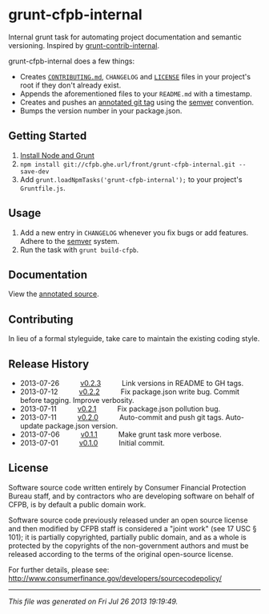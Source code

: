 # grunt-cfpb-internal

Internal grunt task for automating project documentation and semantic versioning. Inspired by [grunt-contrib-internal](https://github.com/gruntjs/grunt-contrib-internal).

grunt-cfpb-internal does a few things:
* Creates [`CONTRIBUTING.md`](https://github.com/blog/1184-contributing-guidelines), `CHANGELOG` and [`LICENSE`](http://www.oss-watch.ac.uk/resources/opensourceyourcode#applying-the-licence) files in your project's root if they don't already exist.
* Appends the aforementioned files to your `README.md` with a timestamp.
* Creates and pushes an [annotated git tag](http://git-scm.com/book/en/Git-Basics-Tagging#Annotated-Tags) using the [semver](http://semver.org/) convention.
* Bumps the version number in your package.json.

## Getting Started

1. [Install Node and Grunt](https://cfpb.ghe.url/contolini/grunt-init-cfpb#prerequisites)
1. `npm install git://cfpb.ghe.url/front/grunt-cfpb-internal.git --save-dev`
1. Add `grunt.loadNpmTasks('grunt-cfpb-internal');` to your project's `Gruntfile.js`.

## Usage

1. Add a new entry in `CHANGELOG` whenever you fix bugs or add features. Adhere to the [semver](http://semver.org/) system.
1. Run the task with `grunt build-cfpb`.

## Documentation

View the [annotated source](https://cfpb.ghe.url/pages/front/grunt-cfpb-internal/docs/build-cfpb.html).

## Contributing

In lieu of a formal styleguide, take care to maintain the existing coding style.

## Release History

 * 2013-07-26   [v0.2.3](../../tree/v0.2.3)   Link versions in README to GH tags.
 * 2013-07-12   [v0.2.2](../../tree/v0.2.2)   Fix package.json write bug. Commit before tagging. Improve verbosity.
 * 2013-07-11   [v0.2.1](../../tree/v0.2.1)   Fix package.json pollution bug.
 * 2013-07-11   [v0.2.0](../../tree/v0.2.0)   Auto-commit and push git tags. Auto-update package.json version.
 * 2013-07-06   [v0.1.1](../../tree/v0.1.1)   Make grunt task more verbose.
 * 2013-07-01   [v0.1.0](../../tree/v0.1.0)   Initial commit.

## License

Software source code written entirely by Consumer Financial Protection Bureau staff, and by contractors who are developing software on behalf of CFPB, is by default a public domain work.

Software source code previously released under an open source license and then modified by CFPB staff is considered a "joint work" (see 17 USC § 101); it is partially copyrighted, partially public domain, and as a whole is protected by the copyrights of the non-government authors and must be released according to the terms of the original open-source license.

For further details, please see: http://www.consumerfinance.gov/developers/sourcecodepolicy/

---

*This file was generated on Fri Jul 26 2013 19:19:49.*
